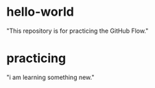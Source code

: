 # hello-world
"This repository is for practicing the GitHub Flow."
# practicing
"i am learning something new."
